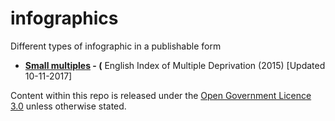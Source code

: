# infographics
Different types of infographic in a publishable form

* **[Small multiples](small_multiples) - (** English Index of Multiple Deprivation (2015) [Updated 10-11-2017]

Content within this repo is released under the [Open Government Licence 3.0](http://www.nationalarchives.gov.uk/doc/open-government-licence/version/3/) unless otherwise stated.
